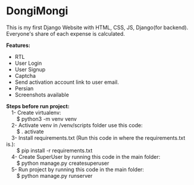 # DongiMongi

This is my first Django Website with HTML, CSS, JS, Django(for backend).
Everyone's share of each expense is calculated.


<b>Features:</b>
- RTL
- User Login
- User Signup
- Captcha
- Send activation account link to user email.
- Persian
- Screenshots available


<b>Steps before run project:</b></br>
&emsp;1- Create virtualenv:</br>
    &emsp;&emsp;$ python3 -m venv venv</br>
&emsp;2- Activate venv in /venv/scripts folder use this code:</br>
    &emsp;&emsp;$ . activate</br>
&emsp;3- Install requirements.txt (Run this code in where the requirements.txt is.):</br>
    &emsp;&emsp;$ pip install -r requirements.txt</br>
&emsp;4- Create SuperUser by running this code in the main folder:</br>
    &emsp;&emsp;$ python manage.py createsuperuser</br>
&emsp;5- Run project by running this code in the main folder:</br>
    &emsp;&emsp;$ python manage.py runserver</br>


